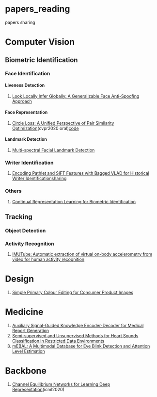 # papers_reading
papers sharing

# Computer Vision

## Biometric Identification

### Face Identification
#### Liveness Detection
1. [Look Locally Infer Globally: A Generalizable Face Anti-Spoofing Approach](https://arxiv.org/abs/2006.02834)
#### Face Representation
1. [Circle Loss: A Unified Perspective of Pair Similarity Optimization](https://arxiv.org/pdf/2002.10857.pdf)(cvpr2020 oral)[code](https://github.com/MegEngine,https://github.com/TinyZeaMays/CircleLoss)
#### Landmark Detection
1. [Multi-spectral Facial Landmark Detection](https://arxiv.org/pdf/2006.05196.pdf)

### Writer Identification
1. [Encoding Pathlet and SIFT Features with Bagged VLAD for Historical Writer Identification](https://ieeexplore.ieee.org/abstract/document/9083956)[sharing](https://mp.weixin.qq.com/s/3EVA36rpGCEad2BTW5IZbA)

### Others
1. [Continual Representation Learning for Biometric Identification](https://arxiv.org/pdf/2006.04455.pdf)

## Tracking

### Object Detection

### Activity Recognition
1. [IMUTube: Automatic extraction of virtual on-body accelerometry from video for human activity recognition](https://arxiv.org/pdf/2006.05675.pdf)

# Design
1. [Simple Primary Colour Editing for Consumer Product Images](https://arxiv.org/pdf/2006.03743.pdf)
  
# Medicine
1. [Auxiliary Signal-Guided Knowledge Encoder-Decoder for Medical Report Generation](https://arxiv.org/pdf/2006.03744.pdf)
2. [Semi-supervised and Unsupervised Methods for Heart Sounds Classification  in Restricted Data Environments](https://arxiv.org/abs/2006.02610)
3. [mEBAL: A Multimodal Database for Eye Blink Detection and Attention Level Estimation](https://arxiv.org/pdf/2006.05327.pdf)

# Backbone
1. [Channel Equilibrium Networks for Learning Deep Representation](https://arxiv.org/pdf/2003.00214.pdf)(icml2020)
